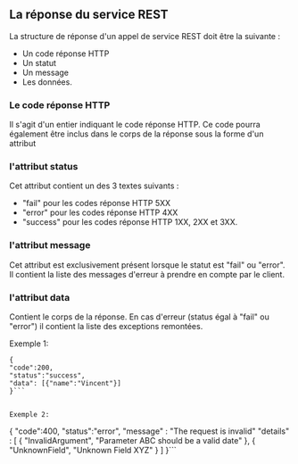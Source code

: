 ## La réponse du service REST
La structure de réponse d'un appel de service REST doit être la suivante :

- Un code réponse HTTP
- Un statut
- Un message
- Les données.

### Le code réponse HTTP
Il s'agit d'un entier indiquant le code réponse HTTP. Ce code pourra également être inclus dans le corps de la réponse sous la forme d'un attribut

### l'attribut status
Cet attribut contient un des 3 textes suivants :
- "fail" pour les codes réponse HTTP 5XX
- "error" pour les codes réponse HTTP 4XX
- "success" pour les codes réponse HTTP 1XX, 2XX et 3XX.

### l'attribut message
Cet attribut est exclusivement présent lorsque le statut est "fail" ou "error". Il contient la liste des messages d'erreur à prendre en compte par le client.

### l'attribut data
Contient le corps de la réponse. En cas d'erreur (status égal à "fail" ou "error") il contient la liste des exceptions remontées.

Exemple 1:
```
{
"code":200,
"status":"success",
"data": [{"name":"Vincent"}]
}```


Exemple 2:
```
{
"code":400,
"status":"error",
"message" : "The request is invalid"
"details" : 
    [
        { 
            "InvalidArgument", 
            "Parameter ABC should be a valid date"
        }, 
        { 
            "UnknownField", 
            "Unknown Field XYZ"
        }
    ]
}```

